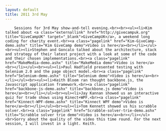 ```yaml
---
layout: default
title: 2011 3rd May
---
```


		Sessions for 3rd May show-and-tell evening.<br><br><ul><li>Kim talked about <a class="externallink" href="http://givecampuk.org" title="GiveCampUK" target="_blank">GiveCampUK</a>, a weekend long coding for charity event.<br><a class="pagelink" href="Kim-GiveCamp-demo.ashx" title="Kim GiveCamp demo">Video is here</a><br></li></ul><br><ul><li>Stephen and Goncalo talked about the architecture, stack and strategy of their latest project with a look at some of the code and their chosen implementations.<br><a class="pagelink" href="MakeMedia-demo.ashx" title="MakeMedia demo">Video is here</a><br></li></ul><br><ul><li>Paul Hadfield presented testing with Selenium 2.0 and the page object model.<br><a class="pagelink" href="Selenium-demo.ashx" title="Selenium demo">Video is here</a><br></li></ul><br><ul><li>Keith Bloom ran thought backbone.js, the Javascript application framework.<br><a class="pagelink" href="backbone-js-demo.ashx" title="backbone.js demo">Video is here</a><br></li></ul><br><ul><li>Jay Kannan showed us an interactive quiz for trade shows using Kinect+WPF.<br><a class="pagelink" href="Kinnect-WPF-demo.ashx" title="Kinnect WPF demo">Video is here</a><br></li></ul><br><ul><li>Tom Kennett showed us his scrabble solver.<br><a class="pagelink" href="Scrabble-solver-trie-demo.ashx" title="Scrabble solver trie demo">Video is here</a><br></li></ul><br>Sorry about the quality of the video this time round. For the next session, I will invest in a light. Keith.

	